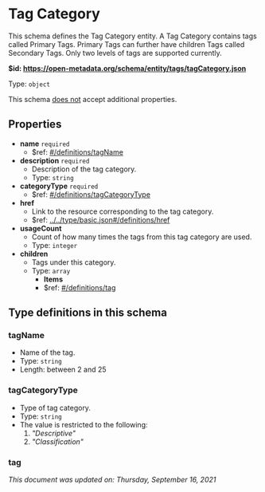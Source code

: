 # Tag Category

This schema defines the Tag Category entity. A Tag Category contains tags called Primary Tags. Primary Tags can further have children Tags called Secondary Tags. Only two levels of tags are supported currently.

**$id: https://open-metadata.org/schema/entity/tags/tagCategory.json**

Type: `object`

This schema <u>does not</u> accept additional properties.

## Properties
 - **name** `required`
	 - $ref: [#/definitions/tagName](#tagname)
 - **description** `required`
	 - Description of the tag category.
	 - Type: `string`
 - **categoryType** `required`
	 - $ref: [#/definitions/tagCategoryType](#tagcategorytype)
 - **href**
	 - Link to the resource corresponding to the tag category.
	 - $ref: [../../type/basic.json#/definitions/href](../types/basic.md#href)
 - **usageCount**
	 - Count of how many times the tags from this tag category are used.
	 - Type: `integer`
 - **children**
	 - Tags under this category.
	 - Type: `array`
		 - **Items**
		 - $ref: [#/definitions/tag](#tag)


## Type definitions in this schema
### tagName

 - Name of the tag.
 - Type: `string`
 - Length: between 2 and 25


### tagCategoryType

 - Type of tag category.
 - Type: `string`
 - The value is restricted to the following: 
	 1. _"Descriptive"_
	 2. _"Classification"_


### tag





_This document was updated on: Thursday, September 16, 2021_